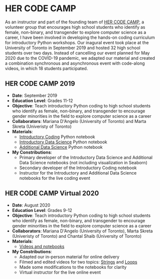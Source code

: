 # HER CODE CAMP
As an instructor and part of the founding team of [HER CODE CAMP](www.hercodecamp.com), a volunteer group that encourages high school students who identify as female, non-binary, and transgender to explore computer science as a career, I have been involved in developing the hands-on coding curriculum for introductory Python workshops. Our inagural event took place at the University of Toronto in September 2019 and hosted 32 high school students over two days. Instead of cancelling our event planned for May 2020 due to the COVID-19 pandemic, we adapted our material and created a combination synchronous and asynchronous event with code-along videos, in which 18 students participated.

## HER CODE CAMP 2019
* **Date**: September 2019
* **Education Level**: Grades 11-12
* **Objective**: Teach introductory Python coding to high school students who identify as female, non-binary, and transgender to encourage gender minorities in the field to explore computer science as a career
* **Collaborators**: Mariana D'Angelo (University of Toronto) and Marta Skreta (Univeristy of Toronto)
* **Materials**: 
  * [Introductory Coding](https://github.com/hercodecamp/HERCODECAMP2019/blob/master/HCC_Day1_Part1_Answers.ipynb) Python notebook
  * [Introductory Data Science](https://github.com/hercodecamp/HERCODECAMP2019/blob/master/HCC_Day1_Part2_Answers.ipynb) Python notebook
  * [Additional Data Science](https://github.com/hercodecamp/HERCODECAMP2019/blob/master/HCC_Day1_Part3_Answers.ipynb) Python notebook
* **My Constributions**: 
  * Primary developer of the Introductory Data Science and Additional Data Science notebooks (not including visualization in Seaborn)
  * Secondary developer of the Introductory Coding notebook
  * Instructor for the Introductory and Additional Data Science notebooks for the live coding event
  
 ## HER CODE CAMP Virtual 2020
* **Date**: August 2020
* **Education Level**: Grades 9-12
* **Objective**: Teach introductory Python coding to high school students who identify as female, non-binary, and transgender to encourage gender minorities in the field to explore computer science as a career
* **Collaborators**: Mariana D'Angelo (University of Toronto), Marta Skreta (Univeristy of Toronto) and Chantal Shaib (University of Toronto)
* **Materials**: 
  * [Videos and notebooks](https://github.com/hercodecamp/HERCODECAMP2020-Virtual)
* **My Constributions**: 
  * Adapted our in-person material for online delivery
  * Filmed and edited videos for two topics: [Strings](https://youtu.be/BW_Yen2WjDM) and [Loops](https://youtu.be/5jm7eXWkGO8)
  * Made some modifications to the notebooks for clarity
  * Virtual instructor for the live online event
